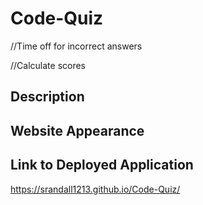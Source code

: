 # Code-Quiz
//Time off for incorrect answers

//Calculate scores

## Description

## Website Appearance


## Link to Deployed Application

https://srandall1213.github.io/Code-Quiz/